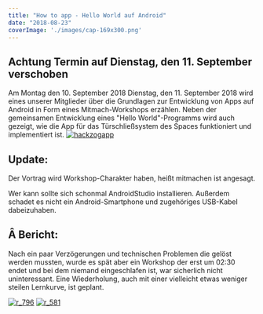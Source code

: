 ```yaml
---
title: "How to app - Hello World auf Android"
date: "2018-08-23"
coverImage: './images/cap-169x300.png'
---
```


## **Achtung Termin auf Dienstag, den 11. September verschoben**

Am Montag den 10. September 2018 Dienstag, den 11. September 2018 wird eines unserer Mitglieder über die Grundlagen zur Entwicklung von Apps auf Android in Form eines Mitmach-Workshops erzählen. Neben der gemeinsamen Entwicklung eines "Hello World"-Programms wird auch gezeigt, wie die App für das Türschließsystem des Spaces funktioniert und implementiert ist. [![hackzogapp](../images/cap-169x300.png)](https://hackzogtum-coburg.de/wp-content/uploads/2018/08/cap.png)

## **Update:**

Der Vortrag wird Workshop-Charakter haben, heißt mitmachen ist angesagt.

Wer kann sollte sich schonmal AndroidStudio installieren. Außerdem schadet es nicht ein Android-Smartphone und zugehöriges USB-Kabel dabeizuhaben.

## **Â Bericht:**

Nach ein paar Verzögerungen und technischen Problemen die gelöst werden mussten, wurde es spät aber ein Workshop der erst um 02:30 endet und bei dem niemand eingeschlafen ist, war sicherlich nicht uninteressant. Eine Wiederholung, auch mit einer vielleicht etwas weniger steilen Lernkurve, ist geplant.

[![r_796](../images/r_796-300x225.jpg)](https://hackzogtum-coburg.de/wp-content/uploads/2018/08/r_796.jpg) [![r_581](../images/r_581-300x225.jpg)](https://hackzogtum-coburg.de/wp-content/uploads/2018/08/r_581.jpg)
